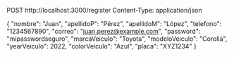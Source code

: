 POST http://localhost:3000/register
Content-Type: application/json

{
    "nombre": "Juan",
    "apellidoP": "Pérez",
    "apellidoM": "López",
    "telefono": "1234567890",
    "correo": "juan.perez@example.com",
    "password": "mipasswordseguro",
    "marcaVeiculo": "Toyota",
    "modeloVeiculo": "Corolla",
    "yearVeiculo": 2022,
    "colorVeiculo": "Azul",
    "placa": "XYZ1234"
}
